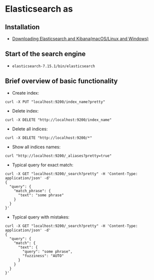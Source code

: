 # Elasticsearch as

## Installation

- [Downloading Elasticsearch and Kibana(macOS/Linux and Windows)](https://dev.to/elastic/downloading-elasticsearch-and-kibana-macos-linux-and-windows-1mmo)

## Start of the search engine

- `elasticsearch-7.15.1/bin/elasticsearch`


## Brief overview of basic functionality

- Create index:

`curl -X PUT "localhost:9200/index_name?pretty"`

- Delete index:

`curl -X DELETE "http://localhost:9200/index_name"`

- Delete all indices:

`curl -X DELETE "http://localhost:9200/*"`

- Show all indices names:

`curl "http://localhost:9200/_aliases?pretty=true"`

- Typical query for exact match:

```
curl -X GET "localhost:9200/_search?pretty" -H 'Content-Type: application/json' -d'
{
  "query": {
    "match_phrase": {
      "text": "some phrase"
    }
  }
}'
```

- Typical query with mistakes:

```
curl -X GET "localhost:9200/_search?pretty" -H 'Content-Type: application/json' -d'
{
  "query": {
    "match": {
      "text": {
        "query": "some phrase",
        "fuzziness": "AUTO"
      }
    }
  }
}'
```

